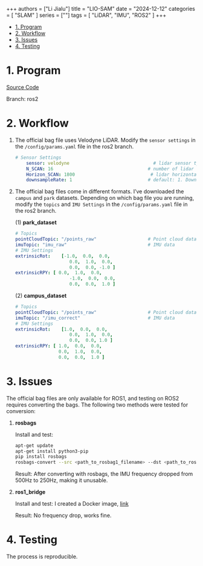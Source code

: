 +++
authors = ["Li Jialu"]
title = "LIO-SAM"
date = "2024-12-12"
categories = [
    "SLAM"
]
series = [""]
tags = [
   "LiDAR", "IMU", "ROS2"
]
+++

- [1. Program](#1-program)
- [2. Workflow](#2-workflow)
- [3. Issues](#3-issues)
- [4. Testing](#4-testing)

# 1. Program

[Source Code](https://github.com/TixiaoShan/LIO-SAM/tree/master?tab=readme-ov-file#sample-datasets)

Branch: ros2

# 2. Workflow

1. The official bag file uses Velodyne LiDAR. Modify the `sensor settings` in the `/config/params.yaml` file in the ros2 branch.

    ```yaml
    # Sensor Settings
        sensor: velodyne                               # lidar sensor type, can be 'velodyne', 'ouster', or 'livox'
        N_SCAN: 16                                   # number of lidar channels (e.g., Velodyne/Ouster: 16, 32, 64, 128, Livox Horizon: 6)
        Horizon_SCAN: 1800                            # lidar horizontal resolution (Velodyne: 1800, Ouster: 512, 1024, 2048, Livox Horizon: 4000)
        downsampleRate: 1                            # default: 1. Downsample your data if it’s too large
    ```

2. The official bag files come in different formats. I’ve downloaded the `campus` and `park` datasets. Depending on which bag file you are running, modify the `topics` and `IMU Settings` in the `/config/params.yaml` file in the ros2 branch.

    (1) **park_dataset**

    ```yaml
    # Topics
    pointCloudTopic: "/points_raw"                   # Point cloud data
    imuTopic: "imu_raw"                              # IMU data
    # IMU Settings
    extrinsicRot:    [-1.0,  0.0,  0.0,
                        0.0,  1.0,  0.0,
                        0.0,  0.0, -1.0 ]
    extrinsicRPY: [ 0.0,  1.0,  0.0,
                        -1.0,  0.0,  0.0,
                        0.0,  0.0,  1.0 ]
    ```

    (2) **campus_dataset**

    ```yaml
    # Topics
    pointCloudTopic: "/points_raw"                   # Point cloud data
    imuTopic: "/imu_correct"                         # IMU data
    # IMU Settings
    extrinsicRot:    [1.0,  0.0,  0.0,
                        0.0,  1.0,  0.0,
                        0.0,  0.0, 1.0 ]
    extrinsicRPY: [ 1.0,  0.0,  0.0,
                    0.0,  1.0,  0.0,
                    0.0,  0.0,  1.0 ]
    ```

# 3. Issues

The official bag files are only available for ROS1, and testing on ROS2 requires converting the bags. The following two methods were tested for conversion:

1. **rosbags**

    Install and test:
    ```bash
    apt-get update
    apt-get install python3-pip
    pip install rosbags
    rosbags-convert --src <path_to_rosbag1_filename> --dst <path_to_ros2bag_filename>  # Convert the bag file
    ```

    Result: After converting with rosbags, the IMU frequency dropped from 500Hz to 250Hz, making it unusable.

2. **ros1_bridge**

    Install and test: I created a Docker image, [link](https://github.com/heirenlop/ros1_bridge_docker)

    Result: No frequency drop, works fine.

# 4. Testing

The process is reproducible.
